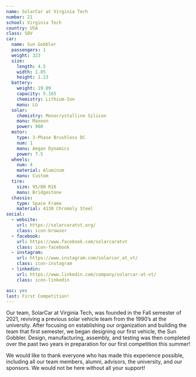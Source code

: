 ```yaml
---
name: SolarCar at Virginia Tech
number: 21
school: Virginia Tech
country: USA
class: SOV
car: 
  name: Sun Gobbler
  passengers: 1
  weight: 323
  size:
    length: 4.5
    width: 1.85
    height: 1.23
  battery: 
    weight: 19.89
    capacity: 5.165
    chemistry: Lithium-Ion
    manu: LG
  solar: 
    chemistry: Monocrystalline Silicon
    manu: Maxeon
    power: 960
  motor: 
    type: 3-Phase Brushless DC
    num: 1
    manu: Aegan Dynamics
    power: 7.5
  wheels:
    num: 4
    material: Aluminum
    manu: Custom
  tire:
    size: 95/80 R16
    manu: Bridgestone
  chassis: 
    type: Space Frame
    material: 4130 Chromoly Steel
social: 
  - website: 
    url: https://solarcaratvt.org/
    class: icon-browser
  - facebook: 
    url: https://www.facebook.com/solarcaratvt
    class: icon-facebook
  - instagram: 
    url: https://www.instagram.com/solarcar_at_vt/
    class: icon-instagram
  - linkedin:
    url: https://www.linkedin.com/company/solarcar-at-vt/
    class: icon-linkedin

asc: yes
last: First Competition!
---
```

Our team, SolarCar at Virginia Tech, was founded in the Fall semester of 2021, reviving a previous solar vehicle team from the 1990’s at the university. After focusing on establishing our organization and building the team that first semester, we began designing our first vehicle, the Sun Gobbler. Design, manufacturing, assembly, and testing was then completed over the past two years in preparation for our first competition this summer!

We would like to thank everyone who has made this experience possible, including all our team members, alumni, advisors, the university, and our sponsors. We would not be here without all your support!
